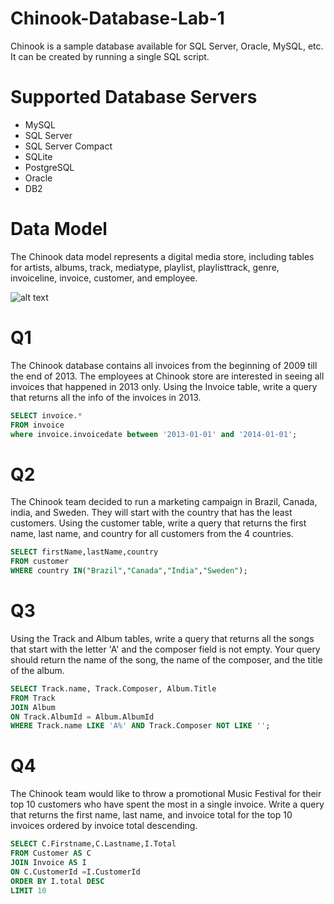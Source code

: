 # Chinook-Database-Lab-1

Chinook is a sample database available for SQL Server, Oracle, MySQL, etc. It can be created by running a single SQL script.

# Supported Database Servers
- MySQL
- SQL Server
- SQL Server Compact
- SQLite
- PostgreSQL
- Oracle
- DB2

# Data Model
The Chinook data model represents a digital media store, including tables for artists, albums, track, mediatype, playlist, playlisttrack, genre, invoiceline, invoice, customer, and employee.

![alt text](https://video.udacity-data.com/topher/2019/February/5c6164bf_chinook/chinook.png)
# Q1 
The Chinook database contains all invoices from the beginning of 2009 till the end of 2013. The employees at Chinook store are interested in seeing all invoices that happened in 2013 only. Using the Invoice table, write a query that returns all the info of the invoices in 2013.
```sql
SELECT invoice.*
FROM invoice
where invoice.invoicedate between '2013-01-01' and '2014-01-01';
```

# Q2 
The Chinook team decided to run a marketing campaign in Brazil, Canada, india, and Sweden. They will start with the country that has the least customers. Using the customer table, write a query that returns the first name, last name, and country for all customers from the 4 countries.
```sql
SELECT firstName,lastName,country
FROM customer
WHERE country IN("Brazil","Canada","India","Sweden");
```

# Q3
Using the Track and Album tables, write a query that returns all the songs that start with the letter 'A' and the composer field is not empty. Your query should return the name of the song, the name of the composer, and the title of the album.
```sql
SELECT Track.name, Track.Composer, Album.Title 
FROM Track
JOIN Album
ON Track.AlbumId = Album.AlbumId
WHERE Track.name LIKE 'A%' AND Track.Composer NOT LIKE '';
```
# Q4 
The Chinook team would like to throw a promotional Music Festival for their top 10 customers who have spent the most in a single invoice. Write a query that returns the first name, last name, and invoice total for the top 10 invoices ordered by invoice total descending.
```sql
SELECT C.Firstname,C.Lastname,I.Total
FROM Customer AS C
JOIN Invoice AS I
ON C.CustomerId =I.CustomerId
ORDER BY I.total DESC
LIMIT 10
